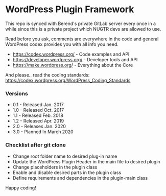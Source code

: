 # WordPress Plugin Framework
This repo is synced with Berend's private GitLab server every once in a while
since this is a private project which NUGTR devs are allowed to use.


Read before you ask, comments are everywhere in the code and general WordPress
codex provides you with all info you need.

*  https://codex.wordpress.org/ - Code examples and API
*  https://developer.wordpress.org/ - Developer tools and API
*  https://make.wordpress.org/ - Everything about the Core

And please.. read the coding standards: https://codex.wordpress.org/WordPress_Coding_Standards

### Versions

- 0.1 - Released Jan. 2017
- 1.0 - Released Oct. 2017
- 1.1 - Released Feb. 2018
- 1.2 - Released Apr. 2019 
- 2.0 - Releases Jan. 2020 
- 3.0 - Planned In March 2020

### Checklist after git clone
* Change root folder name to desired plug-in name
* Update the WordPress Plugin Header in the main file to desired plugin
* Change placeholders in the plugin class
* Enable and disable desired parts in the plugin class
* Define requirements and dependencies in the plugin-main class

Happy coding!
